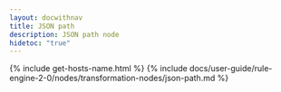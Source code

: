 ```yaml
---
layout: docwithnav
title: JSON path
description: JSON path node
hidetoc: "true"
---
```


{% include get-hosts-name.html %}
{% include docs/user-guide/rule-engine-2-0/nodes/transformation-nodes/json-path.md %}
